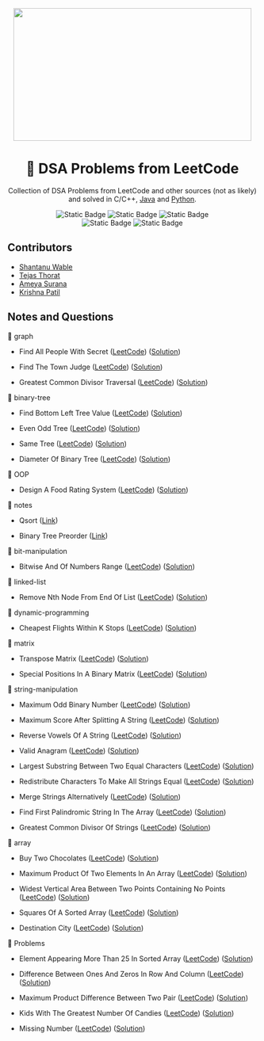 <div align="center">
<img src="https://media2.giphy.com/media/v1.Y2lkPTc5MGI3NjExaW9keDk1cTV4aDE3YWZzOTJ1dTdxdmgxbzRnYmN2MzIwcXdlenUyMiZlcD12MV9pbnRlcm5hbF9naWZfYnlfaWQmY3Q9Zw/iIqmM5tTjmpOB9mpbn/giphy.gif" width="480" height="268" />

# 🧩 DSA Problems from LeetCode

Collection of DSA Problems from LeetCode and other sources (not as likely) and solved in C/C++, [Java](https://github.com/shxntanu/DSA/tree/Java) and [Python](https://github.com/shxntanu/DSA/tree/Python).

![Static Badge](https://img.shields.io/badge/C%2FC++-blue)
![Static Badge](https://img.shields.io/badge/Java-blue)
![Static Badge](https://img.shields.io/badge/Python-blue) <br/>
![Static Badge](https://img.shields.io/badge/LeetCode%20Daily-red)
![Static Badge](https://img.shields.io/badge/LeetCode%2075-red)

</div>

## Contributors

- [Shantanu Wable](https://github.com/shxntanu)
- [Tejas Thorat](https://github.com/tejaspthorat)
- [Ameya Surana](https://github.com/firefeast7)
- [Krishna Patil](https://github.com/Krishnapatil28113)

## Notes and Questions

📁 graph

- Find All People With Secret ([LeetCode](https://leetcode.com/problems/find-all-people-with-secret)) ([Solution](graph/find-all-people-with-secret.c))

- Find The Town Judge ([LeetCode](https://leetcode.com/problems/find-the-town-judge)) ([Solution](graph/find-the-town-judge.c))

- Greatest Common Divisor Traversal ([LeetCode](https://leetcode.com/problems/greatest-common-divisor-traversal)) ([Solution](graph/greatest-common-divisor-traversal.cpp))

📁 binary-tree

- Find Bottom Left Tree Value ([LeetCode](https://leetcode.com/problems/find-bottom-left-tree-value)) ([Solution](binary-tree/find-bottom-left-tree-value.cpp))

- Even Odd Tree ([LeetCode](https://leetcode.com/problems/even-odd-tree)) ([Solution](binary-tree/even-odd-tree.cpp))

- Same Tree ([LeetCode](https://leetcode.com/problems/same-tree)) ([Solution](binary-tree/same-tree.cpp))

- Diameter Of Binary Tree ([LeetCode](https://leetcode.com/problems/diameter-of-binary-tree)) ([Solution](binary-tree/diameter-of-binary-tree.c))

📁 OOP

- Design A Food Rating System ([LeetCode](https://leetcode.com/problems/design-a-food-rating-system)) ([Solution](OOP/design-a-food-rating-system.cpp))

📁 notes

- Qsort ([Link](notes/qsort.c))

- Binary Tree Preorder ([Link](notes/binary-tree-preorder.cpp))

📁 bit-manipulation

- Bitwise And Of Numbers Range ([LeetCode](https://leetcode.com/problems/bitwise-and-of-numbers-range)) ([Solution](bit-manipulation/bitwise-and-of-numbers-range.cpp))

📁 linked-list

- Remove Nth Node From End Of List ([LeetCode](https://leetcode.com/problems/remove-nth-node-from-end-of-list)) ([Solution](linked-list/remove-nth-node-from-end-of-list.c))

📁 dynamic-programming

- Cheapest Flights Within K Stops ([LeetCode](https://leetcode.com/problems/cheapest-flights-within-k-stops)) ([Solution](dynamic-programming/cheapest-flights-within-k-stops.c))

📁 matrix

- Transpose Matrix ([LeetCode](https://leetcode.com/problems/transpose-matrix)) ([Solution](matrix/transpose-matrix.c))

- Special Positions In A Binary Matrix ([LeetCode](https://leetcode.com/problems/special-positions-in-a-binary-matrix)) ([Solution](matrix/special-positions-in-a-binary-matrix.c))

📁 string-manipulation

- Maximum Odd Binary Number ([LeetCode](https://leetcode.com/problems/maximum-odd-binary-number)) ([Solution](string-manipulation/maximum-odd-binary-number.c))

- Maximum Score After Splitting A String ([LeetCode](https://leetcode.com/problems/maximum-score-after-splitting-a-string)) ([Solution](string-manipulation/maximum-score-after-splitting-a-string.c))

- Reverse Vowels Of A String ([LeetCode](https://leetcode.com/problems/reverse-vowels-of-a-string)) ([Solution](string-manipulation/reverse-vowels-of-a-string.c))

- Valid Anagram ([LeetCode](https://leetcode.com/problems/valid-anagram)) ([Solution](string-manipulation/valid-anagram.c))

- Largest Substring Between Two Equal Characters ([LeetCode](https://leetcode.com/problems/largest-substring-between-two-equal-characters)) ([Solution](string-manipulation/largest-substring-between-two-equal-characters.cpp))

- Redistribute Characters To Make All Strings Equal ([LeetCode](https://leetcode.com/problems/redistribute-characters-to-make-all-strings-equal)) ([Solution](string-manipulation/redistribute-characters-to-make-all-strings-equal.c))

- Merge Strings Alternatively ([LeetCode](https://leetcode.com/problems/merge-strings-alternatively)) ([Solution](string-manipulation/merge-strings-alternatively.c))

- Find First Palindromic String In The Array ([LeetCode](https://leetcode.com/problems/find-first-palindromic-string-in-the-array)) ([Solution](string-manipulation/find-first-palindromic-string-in-the-array.c))

- Greatest Common Divisor Of Strings ([LeetCode](https://leetcode.com/problems/greatest-common-divisor-of-strings)) ([Solution](string-manipulation/greatest-common-divisor-of-strings.c))

📁 array

- Buy Two Chocolates ([LeetCode](https://leetcode.com/problems/buy-two-chocolates)) ([Solution](array/buy-two-chocolates.c))

- Maximum Product Of Two Elements In An Array ([LeetCode](https://leetcode.com/problems/maximum-product-of-two-elements-in-an-array)) ([Solution](array/maximum-product-of-two-elements-in-an-array.c))

- Widest Vertical Area Between Two Points Containing No Points ([LeetCode](https://leetcode.com/problems/widest-vertical-area-between-two-points-containing-no-points)) ([Solution](array/widest-vertical-area-between-two-points-containing-no-points.c))

- Squares Of A Sorted Array ([LeetCode](https://leetcode.com/problems/squares-of-a-sorted-array)) ([Solution](array/squares-of-a-sorted-array.c))

- Destination City ([LeetCode](https://leetcode.com/problems/destination-city)) ([Solution](array/destination-city.c))

📁 Problems

- Element Appearing More Than 25 In Sorted Array ([LeetCode](https://leetcode.com/problems/element-appearing-more-than-25-in-sorted-array)) ([Solution](element-appearing-more-than-25-in-sorted-array.c))

- Difference Between Ones And Zeros In Row And Column ([LeetCode](https://leetcode.com/problems/difference-between-ones-and-zeros-in-row-and-column)) ([Solution](difference-between-ones-and-zeros-in-row-and-column.c))

- Maximum Product Difference Between Two Pair ([LeetCode](https://leetcode.com/problems/maximum-product-difference-between-two-pair)) ([Solution](maximum-product-difference-between-two-pair.c))

- Kids With The Greatest Number Of Candies ([LeetCode](https://leetcode.com/problems/kids-with-the-greatest-number-of-candies)) ([Solution](kids-with-the-greatest-number-of-candies.c))

- Missing Number ([LeetCode](https://leetcode.com/problems/missing-number)) ([Solution](missing-number.c))

